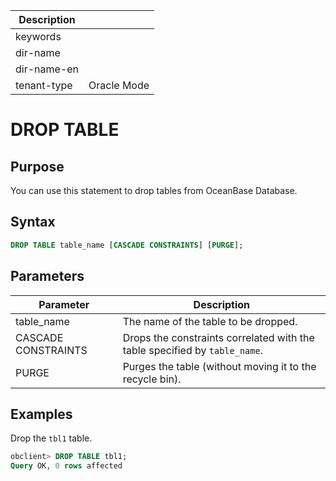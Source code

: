 | Description   |                 |
|---------------|-----------------|
| keywords      |                 |
| dir-name      |                 |
| dir-name-en   |                 |
| tenant-type   | Oracle Mode     |

# DROP TABLE

## Purpose

You can use this statement to drop tables from OceanBase Database.

## Syntax

```sql
DROP TABLE table_name [CASCADE CONSTRAINTS] [PURGE];
```

## Parameters

| Parameter | Description |
|---------------------|---------------------------|
| table_name | The name of the table to be dropped.  |
| CASCADE CONSTRAINTS | Drops the constraints correlated with the table specified by `table_name`.  |
| PURGE | Purges the table (without moving it to the recycle bin).  |

## Examples

Drop the `tbl1` table.

```sql
obclient> DROP TABLE tbl1;
Query OK, 0 rows affected
```
